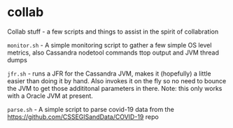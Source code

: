 # collab
Collab stuff - a few scripts and things to assist in the spirit of collabration

`monitor.sh` - A simple monitoring script to gather a few simple OS level metrics, also Cassandra nodetool commands
ttop output and JVM thread dumps

`jfr.sh` - runs a JFR for the Cassandra JVM, makes it (hopefully) a little easier than doing it by hand. Also invokes
it on the fly so no need to bounce the JVM to get those addititonal parameters in there.  Note: this only works with a Oracle JVM
at present.

`parse.sh` - A simple script to parse covid-19 data from the https://github.com/CSSEGISandData/COVID-19 repo
